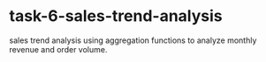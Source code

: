 # task-6-sales-trend-analysis
 sales trend analysis using aggregation functions to analyze monthly revenue and order volume.
